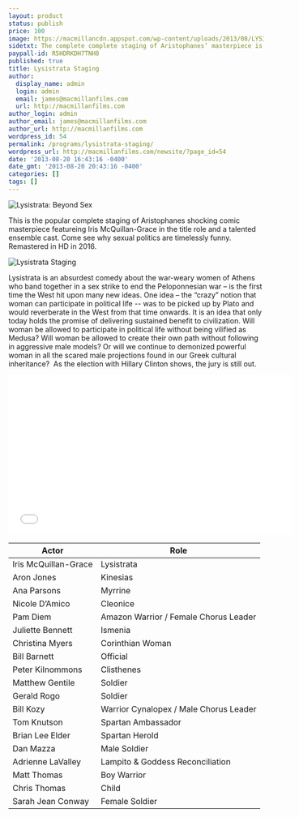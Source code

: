 ```yaml
---
layout: product
status: publish
price: 100
image: https://macmillancdn.appspot.com/wp-content/uploads/2013/08/LYSISTRATAcompSM.jpg
sidetxt: The complete complete staging of Aristophanes’ masterpiece is available for - $100.
paypall-id: R5HDRKDH7TNH8
published: true
title: Lysistrata Staging
author:
  display_name: admin
  login: admin
  email: james@macmillanfilms.com
  url: http://macmillanfilms.com
author_login: admin
author_email: james@macmillanfilms.com
author_url: http://macmillanfilms.com
wordpress_id: 54
permalink: /programs/lysistrata-staging/
wordpress_url: http://macmillanfilms.com/newsite/?page_id=54
date: '2013-08-20 16:43:16 -0400'
date_gmt: '2013-08-20 20:43:16 -0400'
categories: []
tags: []
---
```

![Lysistrata: Beyond Sex](https://macmillancdn.appspot.com/wp-content/uploads/2013/08/LYSISTRATAcompSM.jpg)

This is the popular complete staging of Aristophanes shocking comic masterpiece featureing Iris McQuillan-Grace in the title role and a talented ensemble cast.  Come see why sexual politics are timelessly funny. Remastered in HD in 2016.

![Lysistrata Staging](/images/Lysistrata_Staging.jpg)

Lysistrata is an absurdest comedy about the war-weary women of Athens who band together in a sex strike to end the Peloponnesian war – is the first time the West hit upon many new ideas. One idea – the “crazy” notion that woman can participate in political life -- was to be picked up by Plato and would reverberate in the West from that time onwards. It is an idea that only today holds the promise of delivering sustained benefit to civilization. Will woman be allowed to participate in political life without being vilified as Medusa? Will woman be allowed to create their own path without following in aggressive male models? Or will we continue to demonized powerful woman in all the scared male projections found in our Greek cultural inheritance?  As the election with Hillary Clinton shows, the jury is still out. 


<iframe src="//www.youtube.com/embed/hOOJ1Emr0LI?rel=0&amp;modestbranding=1&amp;autohide=1" width="560" height="315" frameborder="0" allowfullscreen="allowfullscreen"></iframe>


**Actor** | **Role**
---|---
Iris McQuillan-Grace | Lysistrata
Aron Jones | Kinesias
Ana Parsons |Myrrine
Nicole D’Amico | Cleonice
Pam Diem | Amazon Warrior / Female Chorus Leader
Juliette Bennett | Ismenia
Christina Myers | Corinthian Woman
Bill Barnett | Official
Peter Kilnommons | Clisthenes
Matthew Gentile | Soldier
Gerald Rogo | Soldier
Bill Kozy | Warrior Cynalopex / Male Chorus Leader
Tom Knutson | Spartan Ambassador
Brian Lee Elder | Spartan Herold
Dan Mazza | Male Soldier
Adrienne LaValley | Lampito & Goddess Reconciliation
Matt Thomas | Boy Warrior
Chris Thomas | Child 
Sarah Jean Conway | Female Soldier 




